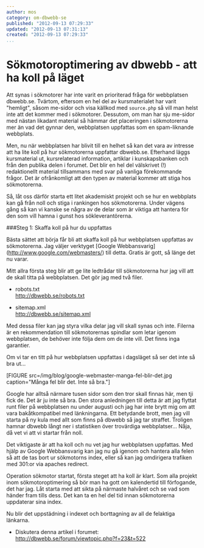 ```yaml
---
author: mos
category: om-dbwebb-se
published: "2012-09-13 07:29:33"
updated: "2012-09-13 07:31:13"
created: "2012-09-13 07:29:33"
...
```

Sökmotoroptimering av dbwebb - att ha koll på läget
==================================

Att synas i sökmotorer har inte varit en prioriterad fråga för webbplatsen dbwebb.se. Tvärtom, eftersom en hel del av kursmaterialet har varit "hemligt", såsom me-sidor och visa källkod med `source.php` så vill man helst inte att det kommer med i sökmotorer. Dessutom, om man har sju me-sidor med nästan likadant material så hämmar det placeringen i sökmotorerna mer än vad det gynnar den, webbplatsen uppfattas som en spam-liknande webbplats. 

Men, nu när webbplatsen har blivit till en helhet så kan det vara av intresse att ha lite koll på hur sökmotorerna uppfattar dbwebb.se. Efterhand läggs kursmaterial ut, kursrelaterad information, artiklar i kunskapsbanken och från den publika delen i forumet. Det blir en hel del välskrivet (!) redaktionellt material tillsammans med svar på vanliga förekommande frågor. Det är ofrånkomligt att den typen av material kommer att stiga hos sökmotorerna. 

Så, låt oss därför starta ett litet akademiskt projekt och se hur en webbplats kan gå från noll och stiga i rankingen hos sökmotorerna. Under vägens gång så kan vi kanske se några av de delar som är viktiga att hantera för den som vill hamna i gunst hos sökleverantörerna.

<!--more-->


###Steg 1: Skaffa koll på hur du uppfattas

Bästa sättet att börja får bli att skaffa koll på hur webbplatsen uppfattas av sökmotorerna. Jag väljer verktyget [Google Webbansvarig](<a href='http://www.google.com/webmasters/'>http://www.google.com/webmasters/</a>) till detta. Gratis är gott, så länge det nu varar.

Mitt allra första steg blir att ge lite ledtrådar till sökmotorerna hur jag vill att de skall titta på webbplatsen. Det gör jag med två filer.

* robots.txt  
  <a href='http://dbwebb.se/robots.txt'>http://dbwebb.se/robots.txt</a>
  
* sitemap.xml  
  <a href='http://dbwebb.se/sitemap.xml'>http://dbwebb.se/sitemap.xml</a>
  
Med dessa filer kan jag styra vilka delar jag vill skall synas och inte. Filerna är en rekommendation till sökmotorernas spindlar som letar igenom webbplatsen, de behöver inte följa dem om de inte vill. Det finns inga garantier.

Om vi tar en titt på hur webbplatsen uppfattas i dagsläget så ser det inte så bra ut...

[FIGURE src=/img/blog/google-webmaster-manga-fel-blir-det.jpg caption="Många fel blir det. Inte så bra."]  

Google har alltså närmare tusen sidor som den tror skall finnas här, men tji fick de. Det är ju inte så bra. Den stora anledningen till detta är att jag flyttat runt filer på webbplatsen nu under augusti och jag har inte brytt mig om att vara bakåtkompatibel med länkningarna. Ett betydande brott, men jag vill starta på ny kula med allt som finns på dbwebb så jag tar straffet. Troligen hamnar dbwebb långt ner i statistiken över trovärdiga webbplatser... Nåja, då vet vi att vi startar från noll.

Det viktigaste är att ha koll och nu vet jag hur webbplatsen uppfattas. Med hjälp av Google Webbansvarig kan jag nu gå igenom och hantera alla felen så att de tas bort ur sökmotorns index, eller så kan jag omdirigera trafiken med 301:or via apaches redirect.

Operation sökmotor startat, första steget att ha koll är klart. Som alla projekt inom sökmotoroptimering så bör man ha gott om kalendertid till förfogande, det har jag. Låt starta med att sikta på närmaste halvåret och se vad som händer fram tills dess. Det kan ta en hel del tid innan sökmotorerna uppdaterar sina index. 

Nu blir det uppstädning i indexet och borttagning av all de felaktiga länkarna.

* Diskutera denna artikel i forumet:  
  <a href='http://dbwebb.se/forum/viewtopic.php?f=23&t=522'>http://dbwebb.se/forum/viewtopic.php?f=23&t=522</a>

 
